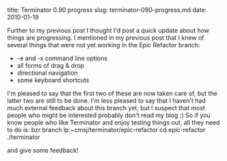 title: Terminator 0.90 progress
slug: terminator-090-progress.md
date: 2010-01-19


Further to my previous post I thought I'd post a quick update about how things are progressing. I mentioned in my previous post that I knew of several things that were not yet working in the Epic Refactor branch:

-   -e and -x command line options
-   all forms of drag & drop
-   directional navigation
-   some keyboard shortcuts

I'm pleased to say that the first two of these are now taken care of, but the latter two are still to be done. I'm less pleased to say that I haven't had much external feedback about this branch yet, but I suspect that most people who might be interested probably don't read my blog ;)
So if you know people who like Terminator and enjoy testing things out, all they need to do is:
    bzr branch lp:~cmsj/terminator/epic-refactor
    cd epic-refactor
    ./terminator

and give some feedback!